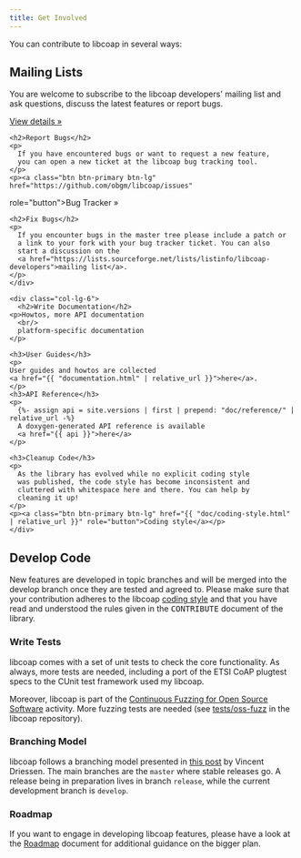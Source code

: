 ```yaml
---
title: Get Involved
---
```

<div class="container">
  <div class="row">
    <div class="col-lg-12">
      <p>You can contribute to libcoap in several ways:</p>
    </div>
  </div>
 
  <div class="row">
    <div class="col-lg-6">
      <h2>Mailing Lists</h2>
      <p>
      You are welcome to subscribe to the libcoap developers'
      mailing list and ask questions, discuss the latest
      features or report bugs.
      </p>
      <p><a class="btn btn-primary btn-lg" href="https://lists.sourceforge.net/lists/listinfo/libcoap-developers"
  role="button">View details &raquo;</a></p>

    <h2>Report Bugs</h2>
    <p>
      If you have encountered bugs or want to request a new feature,
      you can open a new ticket at the libcoap bug tracking tool.
    </p>
    <p><a class="btn btn-primary btn-lg" href="https://github.com/obgm/libcoap/issues"
  role="button">Bug Tracker &raquo;</a></p>

    <h2>Fix Bugs</h2>
    <p>
      If you encounter bugs in the master tree please include a patch or
      a link to your fork with your bug tracker ticket. You can also
      start a discussion on the
      <a href="https://lists.sourceforge.net/lists/listinfo/libcoap-developers">mailing list</a>.
    </p>
    </div>
    
    <div class="col-lg-6">
      <h2>Write Documentation</h2>
    <p>Howtos, more API documentation
      <br/>
      platform-specific documentation
    </p>
    
    <h3>User Guides</h3>
    <p>
    User guides and howtos are collected
    <a href="{{ "documentation.html" | relative_url }}">here</a>.
    </p>
    <h3>API Reference</h3>
    <p>
      {%- assign api = site.versions | first | prepend: "doc/reference/" | relative_url -%}
      A doxygen-generated API reference is available
      <a href="{{ api }}">here</a>
    </p>
    
    <h3>Cleanup Code</h3>
    <p>
      As the library has evolved while no explicit coding style 
      was published, the code style has become inconsistent and
      cluttered with whitespace here and there. You can help by
      cleaning it up!
    </p>
    <p><a class="btn btn-primary btn-lg" href="{{ "doc/coding-style.html" | relative_url }}" role="button">Coding style</a></p>
    </div>
  </div>
  <div class="row">
    <div class="col-lg-6">
      <h2>Develop Code</h2>
      <p>
      New features are developed in topic branches and will be
      merged into the develop branch once they are tested and agreed
      to. Please make sure that your contribution adheres to the
      libcoap <a href="{{ "doc/coding-style.html" | relative_url }}">coding
      style</a> and that you
      have read and understood the rules given in the <tt>CONTRIBUTE</tt>
      document of the library.
      </p>
    </div>
    <div class="col-lg-6">
      <h3>Write Tests</h3>
      <p>
      libcoap comes with a set of unit tests to check the core
      functionality. As always, more tests are needed, including
      a port of the ETSI CoAP plugtest specs to the CUnit test
      framework used my libcoap.
      </p>
      <p>
        Moreover, libcoap is part of the <a
        href="https://github.com/google/oss-fuzz">Continuous Fuzzing
        for Open Source Software</a> activity. More fuzzing tests are
        needed (see <a
        href="//github.com/obgm/libcoap/tree/develop/tests/oss-fuzz">tests/oss-fuzz</a>
        in the libcoap repository).
      </p>
    </div>
  </div>
  <div class="row">
    <div class="col-lg-6">
    <h3>Branching Model</h3>
    <p>
      libcoap follows a branching model presented in
      <a href="//nvie.com/posts/a-successful-git-branching-model/">this post</a>
      by Vincent Driessen. The main branches are the <code>master</code>
      where stable releases go. A release being in preparation
      lives in branch <code>release</code>, while the current development
      branch is <code>develop</code>.
    </p>
    </div>
    <div class="col-lg-6">
      <h3>Roadmap</h3>
      If you want to engage in developing libcoap features, please have a
      look at the <a href="{{ "roadmap.html" | relative_url }}">Roadmap</a>
      document for additional guidance on the bigger plan.
    </div>
  </div>
</div>
